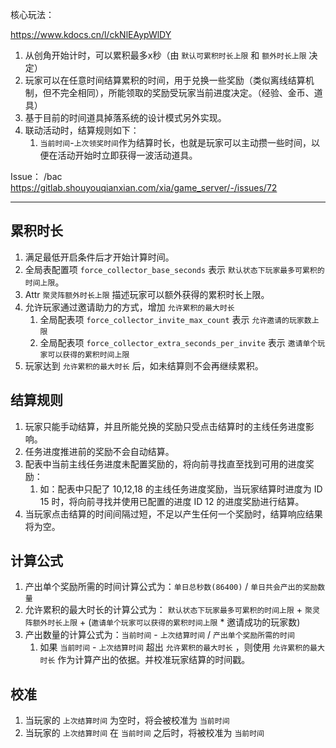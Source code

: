 核心玩法：

https://www.kdocs.cn/l/ckNlEAypWlDY

1.  从创角开始计时，可以累积最多x秒（由 `默认可累积时长上限` 和 `额外时长上限` 决定）
2.  玩家可以在任意时间结算累积的时间，用于兑换一些奖励（类似离线结算机制，但不完全相同），所能领取的奖励受玩家当前进度决定。（经验、金币、道具）
3.  基于目前的时间道具掉落系统的设计模式另外实现。
4.  联动活动时，结算规则如下：
	1.  `当前时间`-`上次领奖时间`作为结算时长，也就是玩家可以主动攒一些时间，以便在活动开始时立即获得一波活动道具。

Issue：
/bac
https://gitlab.shouyouqianxian.com/xia/game_server/-/issues/72

---

## 累积时长

1. 满足最低开启条件后才开始计算时间。
2. 全局表配置项 `force_collector_base_seconds` 表示 `默认状态下玩家最多可累积的时间上限`。
3. Attr `聚灵阵额外时长上限` 描述玩家可以额外获得的累积时长上限。
4. 允许玩家通过邀请助力的方式，增加 `允许累积的最大时长`
	1. 全局配表项 `force_collector_invite_max_count` 表示 `允许邀请的玩家数上限`
	2. 全局配表项 `force_collector_extra_seconds_per_invite` 表示 `邀请单个玩家可以获得的累积时间上限`
5. 玩家达到 `允许累积的最大时长` 后，如未结算则不会再继续累积。

## 结算规则

1. 玩家只能手动结算，并且所能兑换的奖励只受点击结算时的主线任务进度影响。
2. 任务进度推进前的奖励不会自动结算。
3. 配表中当前主线任务进度未配置奖励的，将向前寻找直至找到可用的进度奖励：
	1. 如：配表中只配了 10,12,18 的主线任务进度奖励，当玩家结算时进度为 ID 15 时，将向前寻找并使用已配置的进度 ID 12 的进度奖励进行结算。
4. 当玩家点击结算的时间间隔过短，不足以产生任何一个奖励时，结算响应结果将为空。

## 计算公式

1. 产出单个奖励所需的时间计算公式为：`单日总秒数(86400)` / `单日共会产出的奖励数量`
2. 允许累积的最大时长的计算公式为： `默认状态下玩家最多可累积的时间上限` + `聚灵阵额外时长上限` + (`邀请单个玩家可以获得的累积时间上限` * 邀请成功的玩家数)
3. 产出数量的计算公式为：`当前时间` - `上次结算时间` / `产出单个奖励所需的时间`
	1. 如果 `当前时间` - `上次结算时间` 超出 `允许累积的最大时长` ，则使用 `允许累积的最大时长` 作为计算产出的依据。并校准玩家结算的时间戳。

## 校准

1. 当玩家的 `上次结算时间` 为空时，将会被校准为 `当前时间`
2. 当玩家的 `上次结算时间` 在 `当前时间` 之后时，将被校准为 `当前时间`